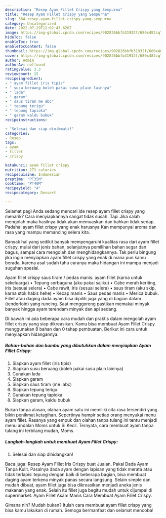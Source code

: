 ```yaml
---
description: "Resep Ayam Fillet Crispy yang Sempurna"
title: "Resep Ayam Fillet Crispy yang Sempurna"
slug: 364-resep-ayam-fillet-crispy-yang-sempurna
category: Uncategorized
date: 2022-07-29T12:02:43.620Z
image: https://img-global.cpcdn.com/recipes/902826bbfb31932f/680x482cq70/ayam-fillet-crispy-foto-resep-utama.jpg
hideToc: false
enableToc: true
enableTocContent: false
thumbnail: https://img-global.cpcdn.com/recipes/902826bbfb31932f/680x482cq70/ayam-fillet-crispy-foto-resep-utama.jpg
cover: https://img-global.cpcdn.com/recipes/902826bbfb31932f/680x482cq70/ayam-fillet-crispy-foto-resep-utama.jpg
author: Admin
authorAv: notfound
ratingvalue: 3.3
reviewcount: 15
recipeingredient:
- " ayam fillet iris tipis"
- " susu beruang boleh pakai susu plain lainnya"
- " lada"
- " garam"
- " saus tiram me abc"
- " tepung terigu"
- " tepung tapioka"
- " garam kaldu bubuk"
recipeinstructions:

- "Selesai dan siap dinikmati!"
categories:
- Resep
tags:
- ayam
- fillet
- crispy

katakunci: ayam fillet crispy 
nutrition: 271 calories
recipecuisine: Indonesian
preptime: "PT35M"
cooktime: "PT40M"
recipeyield: "4"
recipecategory: Dessert

---
```



Selamat pagi Anda sedang mencari ide resep ayam fillet crispy yang menarik? Cara menyiapkannya sangat tidak susah. Tapi Jika salah mengolah maka hasilnya tidak akan memuaskan dan bahkan tidak sedap. Padahal ayam fillet crispy yang enak harusnya Kan mempunyai aroma dan rasa yang mampu memancing selera kita.


Banyak hal yang sedikit banyak mempengaruhi kualitas rasa dari ayam fillet crispy, mulai dari jenis bahan, selanjutnya pemilihan bahan segar dan bagus, sampai cara mengolah dan menghidangkannya. Tak perlu bingung jika ingin menyiapkan ayam fillet crispy yang enak di mana pun kamu berada, karena asal sudah tahu caranya maka hidangan ini mampu menjadi suguhan spesial.

Ayam fillet crispy saus tiram / pedas manis. ayam fillet (karna untuk sekeluarga) • Tepung serbaguna (aku pakai sajiku) • Cabe merah keriting, iris (sesuai selera) • Cabe rawit, iris (sesuai selera) • saus tiram (aku skip, karna stok habis hehe) • Kecap manis • Saus pedas manis • Merica bubuk. Fillet atau daging dada ayam bisa dipilih juga yang di bagian dalam (tenderloin) yang runcing. Saat menggoreng pastikan memakai minyak banyak hingga ayam terendam minyak dan api sedang.


Di bawah ini ada beberapa cara mudah dan praktis dalam mengolah ayam fillet crispy yang siap dikreasikan. Kamu bisa membuat Ayam Fillet Crispy menggunakan 8 bahan dan 0 tahap pembuatan. Berikut ini cara untuk menyiapkan hidangannya.

<!--inarticleads1-->

##### Bahan-bahan dan bumbu yang dibutuhkan dalam menyiapkan Ayam Fillet Crispy:

1. Siapkan  ayam fillet (iris tipis)
1. Siapkan  susu beruang (boleh pakai susu plain lainnya)
1. Gunakan  lada
1. Siapkan  garam
1. Siapkan  saus tiram (me :abc)
1. Siapkan  tepung terigu
1. Gunakan  tepung tapioka
1. Siapkan  garam, kaldu bubuk


Bukan tanpa alasan, olahan ayam satu ini memiliki cita rasa tersendiri yang bikin penikmat ketagihan. Sepertinya hampir setiap orang menyukai menu ayam fillet. Rasanya yang empuk dan olahan tanpa tulang ini tentu menjadi menu andalan Moms untuk Si Kecil. Ternyata, cara membuat ayam tanpa tulang ini terbilang mudah, Moms. 

<!--inarticleads2-->

##### Langkah-langkah untuk membuat Ayam Fillet Crispy:


1. Selesai dan siap dihidangkan!

Baca juga: Resep Ayam Fillet Iris Crispy buat Jualan, Pakai Dada Ayam Tanpa Kulit. Pasalnya dada ayam dengan lapisan yang tidak merata atau tidak terlapisi tepung dengan baik di beberapa bagian, bisa membuat daging ayam terkena minyak panas secara langsung. Selain simple dan mudah dibuat, ayam fillet juga bisa dikreasikan menjadi aneka jenis makanan yang enak. Selain itu fillet juga begitu mudah untuk dijumpai di supermarket. Ayam Fillet Asam Manis Cara Membuat Ayam Fillet Crispy. 

Gimana nih? Mudah bukan? Itulah cara membuat ayam fillet crispy yang bisa kamu lakukan di rumah. Semoga bermanfaat dan selamat mencoba!
